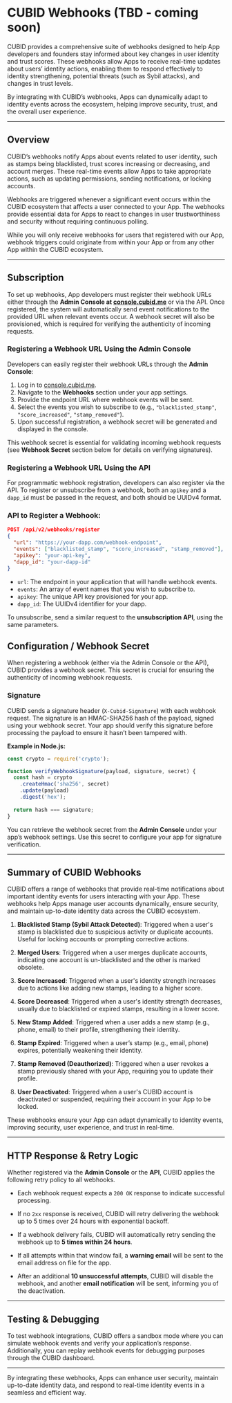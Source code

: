 # CUBID Webhooks (TBD - coming soon)

CUBID provides a comprehensive suite of webhooks designed to help App developers and founders stay informed about key changes in user identity and trust scores. These webhooks allow Apps to receive real-time updates about users’ identity actions, enabling them to respond effectively to identity strengthening, potential threats (such as Sybil attacks), and changes in trust levels.

By integrating with CUBID’s webhooks, Apps can dynamically adapt to identity events across the ecosystem, helping improve security, trust, and the overall user experience.

---

## Overview

CUBID’s webhooks notify Apps about events related to user identity, such as stamps being blacklisted, trust scores increasing or decreasing, and account merges. These real-time events allow Apps to take appropriate actions, such as updating permissions, sending notifications, or locking accounts.

Webhooks are triggered whenever a significant event occurs within the CUBID ecosystem that affects a user connected to your App. The webhooks provide essential data for Apps to react to changes in user trustworthiness and security without requiring continuous polling.

While you will only receive webhooks for users that registered with our App, webhook triggers could originate from within your App or from any other App within the CUBID ecosystem. 

---

## Subscription

To set up webhooks, App developers must register their webhook URLs either through the **Admin Console at [console.cubid.me](https://console.cubid.me)** or via the API. Once registered, the system will automatically send event notifications to the provided URL when relevant events occur. A webhook secret will also be provisioned, which is required for verifying the authenticity of incoming requests.

### Registering a Webhook URL Using the Admin Console

Developers can easily register their webhook URLs through the **Admin Console**:

1. Log in to [console.cubid.me](https://console.cubid.me).
2. Navigate to the **Webhooks** section under your app settings.
3. Provide the endpoint URL where webhook events will be sent.
4. Select the events you wish to subscribe to (e.g., `"blacklisted_stamp"`, `"score_increased"`, `"stamp_removed"`).
5. Upon successful registration, a webhook secret will be generated and displayed in the console.

This webhook secret is essential for validating incoming webhook requests (see **Webhook Secret** section below for details on verifying signatures).

### Registering a Webhook URL Using the API

For programmatic webhook registration, developers can also register via the API. To register or unsubscribe from a webhook, both an `apikey` and a `dapp_id` must be passed in the request, and both should be UUIDv4 format.

### API to Register a Webhook:

```json
POST /api/v2/webhooks/register
{
  "url": "https://your-dapp.com/webhook-endpoint",
  "events": ["blacklisted_stamp", "score_increased", "stamp_removed"],
  "apikey": "your-api-key",
  "dapp_id": "your-dapp-id"
}
```

- `url`: The endpoint in your application that will handle webhook events.
- `events`: An array of event names that you wish to subscribe to.
- `apikey`: The unique API key provisioned for your app.
- `dapp_id`: The UUIDv4 identifier for your dapp.

To unsubscribe, send a similar request to the **unsubscription API**, using the same parameters.

## Configuration / Webhook Secret

When registering a webhook (either via the Admin Console or the API), CUBID provides a webhook secret. This secret is crucial for ensuring the authenticity of incoming webhook requests.

### Signature
CUBID sends a signature header (`X-Cubid-Signature`) with each webhook request. The signature is an HMAC-SHA256 hash of the payload, signed using your webhook secret. Your app should verify this signature before processing the payload to ensure it hasn’t been tampered with.

**Example in Node.js:**

```js
const crypto = require('crypto');

function verifyWebhookSignature(payload, signature, secret) {
  const hash = crypto
    .createHmac('sha256', secret)
    .update(payload)
    .digest('hex');
  
  return hash === signature;
}
```

You can retrieve the webhook secret from the **Admin Console** under your app’s webhook settings. Use this secret to configure your app for signature verification.

---

## Summary of CUBID Webhooks

CUBID offers a range of webhooks that provide real-time notifications about important identity events for users interacting with your App. These webhooks help Apps manage user accounts dynamically, ensure security, and maintain up-to-date identity data across the CUBID ecosystem.

1. **Blacklisted Stamp (Sybil Attack Detected)**: Triggered when a user's stamp is blacklisted due to suspicious activity or duplicate accounts. Useful for locking accounts or prompting corrective actions.

2. **Merged Users**: Triggered when a user merges duplicate accounts, indicating one account is un-blacklisted and the other is marked obsolete.

3. **Score Increased**: Triggered when a user's identity strength increases due to actions like adding new stamps, leading to a higher score.

4. **Score Decreased**: Triggered when a user's identity strength decreases, usually due to blacklisted or expired stamps, resulting in a lower score.

5. **New Stamp Added**: Triggered when a user adds a new stamp (e.g., phone, email) to their profile, strengthening their identity.

6. **Stamp Expired**: Triggered when a user’s stamp (e.g., email, phone) expires, potentially weakening their identity.

7. **Stamp Removed (Deauthorized)**: Triggered when a user revokes a stamp previously shared with your App, requiring you to update their profile.

8. **User Deactivated**: Triggered when a user's CUBID account is deactivated or suspended, requiring their account in your App to be locked.

These webhooks ensure your App can adapt dynamically to identity events, improving security, user experience, and trust in real-time.

---

## HTTP Response & Retry Logic

Whether registered via the **Admin Console** or the **API**, CUBID applies the following retry policy to all webhooks.

- Each webhook request expects a `200 OK` response to indicate successful processing. 

- If no `2xx` response is received, CUBID will retry delivering the webhook up to 5 times over 24 hours with exponential backoff.

- If a webhook delivery fails, CUBID will automatically retry sending the webhook up to **5 times within 24 hours**.
- If all attempts within that window fail, a **warning email** will be sent to the email address on file for the app.
- After an additional **10 unsuccessful attempts**, CUBID will disable the webhook, and another **email notification** will be sent, informing you of the deactivation.

---

## Testing & Debugging

To test webhook integrations, CUBID offers a sandbox mode where you can simulate webhook events and verify your application’s response. Additionally, you can replay webhook events for debugging purposes through the CUBID dashboard.

---

By integrating these webhooks, Apps can enhance user security, maintain up-to-date identity data, and respond to real-time identity events in a seamless and efficient way.
